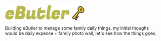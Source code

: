 <img src="admin/assets/img/github_logo.png" width="260" height="50" />

Building eButler to manage some family daily things, my initial thoughs would be daily expense + family photo wall, let's see how the things goes.
